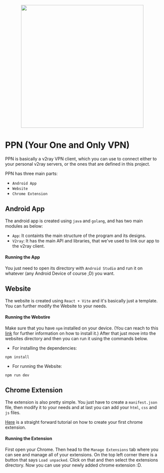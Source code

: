 
<p align=center>
<img src="https://github.com/user-attachments/assets/648a7e1c-e5e6-4fb3-b098-f1f5b90fd9fe" width=400/>
</p>


# PPN (Your One and Only VPN)
PPN is basically a v2ray VPN client, which you can use to connect either to your personal v2ray servers, or the ones that are defined in this project.

PPN has three main parts:
- `Android App`
- `Website`
- `Chrome Extension`

## Android App
The android app is created using `java` and `golang`, and has two main modules as below:
- `App`: It containts the main structure of the program and its designs. 
- `V2ray`: It has the main API and libraries, that we've used to link our app to the v2ray client.

#### Running the App
You just need to open its directory with `Android Studio` and run it on whatever (any Android Device of course ;D) you want.

## Website
The website is created using `React + Vite` and it's basically just a template. You can further modify the Website to your needs.

#### Running the Webstire
Make sure that you have `npm` installed on your device. (You can reach to this [link](https://docs.npmjs.com/downloading-and-installing-node-js-and-npm) for further information on how to install it.)
After that just move into the websites directory and then you can run it using the commands below.
- For installing the dependencies:
```
npm install
```
- For running the Website:
```
npm run dev
```

## Chrome Extension
The extension is also pretty simple. You just have to create a `manifest.json` file, then modify it to your needs and at last you can add your `html`, `css` and `js` files.

[Here](https://www.freecodecamp.org/news/building-chrome-extension/) is a straight forward tutorial on how to create your first chrome extension.

#### Running the Extension
First open your Chrome. Then head to the `Manage Extensions` tab where you can see and manage all of your extensions. On the top left corner there is a button that says `Load unpacked`. 
Click on that and then select the extensions directory. Now you can use your newly added chrome extension :D.
